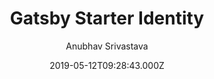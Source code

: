 ---
title: Gatsby Starter Identity
github: https://github.com/anubhavsrivastava/gatsby-starter-identity
demo: https://anubhavsrivastava.github.io/gatsby-starter-identity/
author: Anubhav Srivastava
ssg:
  - Gatsby
cms:
  - Markdown
date: 2019-05-12T09:28:43.000Z
description: Gatsby.js V2 starter template based on Identity by HTML5 UP
draft: true
publish_date: '2019-05-12T09:28:43Z'
update_date: '2022-01-13T09:40:40Z'
github_star: 16
github_fork: 8
---